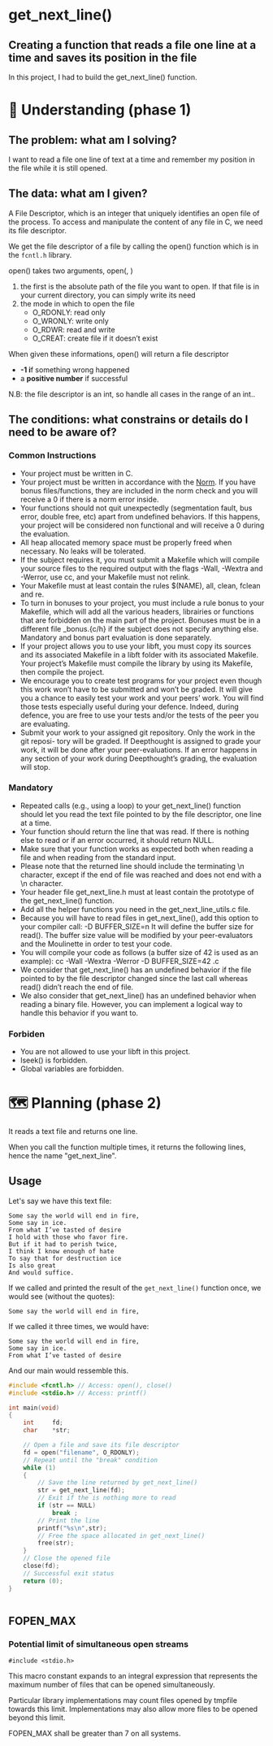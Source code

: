 # get_next_line()
## Creating a function that reads a file one line at a time and saves its position in the file
In this project, I had to build the get_next_line() function.

# 🤔 Understanding (phase 1)
## The problem: what am I solving?
I want to read a file one line of text at a time and remember my position in 
the file while it is still opened.

## The data: what am I given?
A File Descriptor, which is an integer that uniquely identifies an open file of the process.
To access and manipulate the content of any file in C, we need its file descriptor. 

We get the file descriptor of a file by calling the open() function which is 
in the <code>fcntl.h</code> library.

open() takes two arguments, open(<filename>, <mode>)
1. the first is the absolute path of the file you want to open. If that file is 
in your current directory, you can simply write its need
2. the mode in which to open the file
	- O_RDONLY: read only
	- O_WRONLY: write only
	- O_RDWR: read and write
	- O_CREAT: create file if it doesn’t exist

When given these informations, open() will return a file descriptor
- **-1 i**f something wrong happened
- a **positive number** if successful

N.B: the file descriptor is an int, so handle all cases in the range of an int..

## The conditions: what constrains or details do I need to be aware of?
### Common Instructions
- Your project must be written in C.
- Your project must be written in accordance with the [Norm](https://github.com/rurangiza/norm/blob/main/The%20Norm%20v3.pdf). If you have bonus
files/functions, they are included in the norm check and you will receive a 0 if there
is a norm error inside.
- Your functions should not quit unexpectedly (segmentation fault, bus error, double
free, etc) apart from undefined behaviors. If this happens, your project will be
considered non functional and will receive a 0 during the evaluation.
- All heap allocated memory space must be properly freed when necessary. No leaks
will be tolerated.
- If the subject requires it, you must submit a Makefile which will compile your
source files to the required output with the flags -Wall, -Wextra and -Werror, use
cc, and your Makefile must not relink.
- Your Makefile must at least contain the rules $(NAME), all, clean, fclean and
re.
- To turn in bonuses to your project, you must include a rule bonus to your Makefile,
which will add all the various headers, librairies or functions that are forbidden on
the main part of the project. Bonuses must be in a different file _bonus.{c/h} if
the subject does not specify anything else. Mandatory and bonus part evaluation
is done separately.
- If your project allows you to use your libft, you must copy its sources and its
associated Makefile in a libft folder with its associated Makefile. Your project’s
Makefile must compile the library by using its Makefile, then compile the project.
- We encourage you to create test programs for your project even though this work
won’t have to be submitted and won’t be graded. It will give you a chance
to easily test your work and your peers’ work. You will find those tests especially
useful during your defence. Indeed, during defence, you are free to use your tests
and/or the tests of the peer you are evaluating.
- Submit your work to your assigned git repository. Only the work in the git reposi-
tory will be graded. If Deepthought is assigned to grade your work, it will be done 
after your peer-evaluations. If an error happens in any section of your work during
Deepthought’s grading, the evaluation will stop.

### Mandatory
- Repeated calls (e.g., using a loop) to your get_next_line() function should let
you read the text file pointed to by the file descriptor, one line at a time.
- Your function should return the line that was read.
If there is nothing else to read or if an error occurred, it should return NULL.
- Make sure that your function works as expected both when reading a file and when
reading from the standard input.
- Please note that the returned line should include the terminating \n character,
except if the end of file was reached and does not end with a \n character.
- Your header file get_next_line.h must at least contain the prototype of the
get_next_line() function.
- Add all the helper functions you need in the get_next_line_utils.c file.
- Because you will have to read files in get_next_line(), add this option to your
compiler call: -D BUFFER_SIZE=n
It will define the buffer size for read().
The buffer size value will be modified by your peer-evaluators and the Moulinette
in order to test your code.
- You will compile your code as follows (a buffer size of 42 is used as an example):
cc -Wall -Wextra -Werror -D BUFFER_SIZE=42 <files>.c
- We consider that get_next_line() has an undefined behavior if the file pointed to
by the file descriptor changed since the last call whereas read() didn’t reach the
end of file.
- We also consider that get_next_line() has an undefined behavior when reading
a binary file. However, you can implement a logical way to handle this behavior if
you want to.
### Forbiden
- You are not allowed to use your libft in this project.
- lseek() is forbidden.
- Global variables are forbidden.

# 🗺️ Planning (phase 2)

It reads a text file and returns one line. 

When you call the function multiple times, it returns the following lines,
hence the name "get_next_line".

## Usage
Let's say we have this text file:
```
Some say the world will end in fire,
Some say in ice.
From what I’ve tasted of desire
I hold with those who favor fire.
But if it had to perish twice,
I think I know enough of hate
To say that for destruction ice
Is also great
And would suffice.
```
If we called and printed the result of the <code>get_next_line()</code> 
function once, we would see (without the quotes):

	Some say the world will end in fire,

If we called it three times, we would have:

	Some say the world will end in fire,
	Some say in ice.
	From what I’ve tasted of desire

And our main would ressemble this.

```C
#include <fcntl.h> // Access: open(), close()
#include <stdio.h> // Access: printf()

int main(void)
{
	int		fd;
	char	*str;

	// Open a file and save its file descriptor
	fd = open("filename", O_RDONLY);
	// Repeat until the "break" condition
	while (1)
	{
		// Save the line returned by get_next_line()
		str = get_next_line(fd);
		// Exit if the is nothing more to read
		if (str == NULL)
			break ;
		// Print the line
		printf("%s\n",str);
		// Free the space allocated in get_next_line()
		free(str);
	}
	// Close the opened file
	close(fd);
	// Successful exit status
	return (0);
}
```
```

```

## FOPEN_MAX
### Potential limit of simultaneous open streams
```
#include <stdio.h>
```
This macro constant expands to an integral expression that represents the maximum number of files that can be opened simultaneously.

Particular library implementations may count files opened by tmpfile towards this limit. Implementations may also allow more files to be opened beyond this limit.

FOPEN_MAX shall be greater than 7 on all systems.
